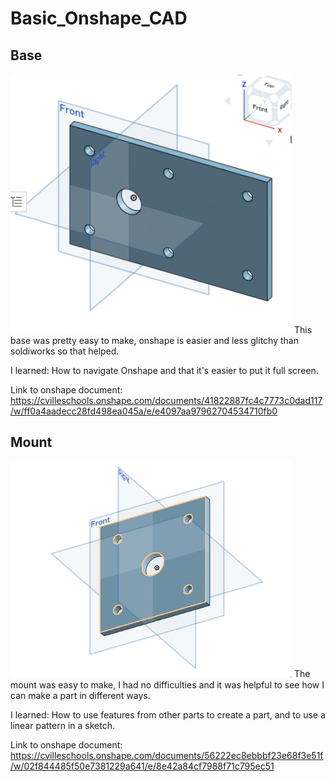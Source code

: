 # Basic_Onshape_CAD

## Base

<img src="https://github.com/vcraghe32/Basic_Onshape_CAD/blob/master/Screenshot%202020-09-17%20at%202.26.52%20PM.png" width="450">
This base was pretty easy to make, onshape is easier and less glitchy than soldiworks so that helped.

I learned: How to navigate Onshape and that it's easier to put it full screen.

Link to onshape document: https://cvilleschools.onshape.com/documents/41822887fc4c7773c0dad117/w/ff0a4aadecc28fd498ea045a/e/e4097aa97962704534710fb0

## Mount

<img src="https://github.com/vcraghe32/Basic_Onshape_CAD/blob/master/Screenshot%202020-09-19%20at%2011.08.23%20AM.png" width="450">
The mount was easy to make, I had no difficulties and it was helpful to see how I can make a part in different ways.

I learned: How to use features from other parts to create a part, and to use a linear pattern in a sketch.

Link to onshape document: https://cvilleschools.onshape.com/documents/56222ec8ebbbf23e68f3e51f/w/02f844485f50e7381229a641/e/8e42a84cf7988f71c795ec51
